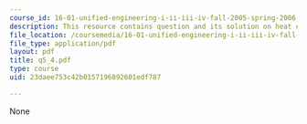 ```yaml
---
course_id: 16-01-unified-engineering-i-ii-iii-iv-fall-2005-spring-2006
description: This resource contains question and its solution on heat engines.
file_location: /coursemedia/16-01-unified-engineering-i-ii-iii-iv-fall-2005-spring-2006/23daee753c42b0157196892601edf787_q5_4.pdf
file_type: application/pdf
layout: pdf
title: q5_4.pdf
type: course
uid: 23daee753c42b0157196892601edf787

---
```

None